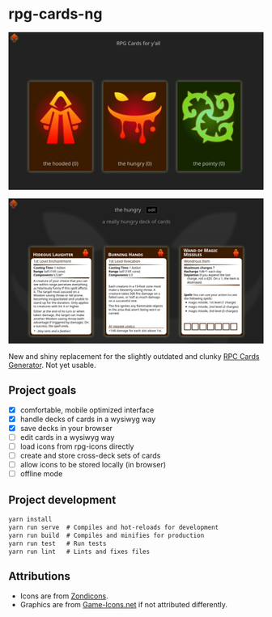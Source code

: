 # rpg-cards-ng

![Decks Overview](https://raw.githubusercontent.com/nkoehring/rpg-cards-ng/master/docs/scrot.jpg)

![Deck Example](https://raw.githubusercontent.com/nkoehring/rpg-cards-ng/master/docs/scrot2.jpg)

New and shiny replacement for the slightly outdated and clunky [RPC Cards Generator](https://crobi.github.io/rpg-cards/generator/generate.html). Not yet usable.

## Project goals

 * [x] comfortable, mobile optimized interface
 * [x] handle decks of cards in a wysiwyg way
 * [x] save decks in your browser
 * [ ] edit cards in a wysiwyg way
 * [ ] load icons from rpg-icons directly
 * [ ] create and store cross-deck sets of cards
 * [ ] allow icons to be stored locally (in browser)
 * [ ] offline mode

## Project development
```
yarn install
yarn run serve  # Compiles and hot-reloads for development
yarn run build  # Compiles and minifies for production
yarn run test   # Run tests
yarn run lint   # Lints and fixes files
```

## Attributions

* Icons are from [Zondicons](https://www.zondicons.com).
* Graphics are from [Game-Icons.net](https://game-icons.net/) if not attributed differently.

